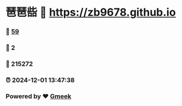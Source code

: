 # 琶琶啙 :link: https://zb9678.github.io 
### :page_facing_up: [59](https://zb9678.github.io/tag.html) 
### :speech_balloon: 2 
### :hibiscus: 215272 
### :alarm_clock: 2024-12-01 13:47:38 
### Powered by :heart: [Gmeek](https://github.com/Meekdai/Gmeek)
